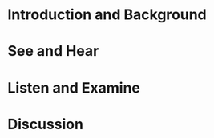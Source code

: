 

# Introduction and Background
<!-- #include body/00_introduction/00_forward.md -->
<!-- #include body/00_introduction/02_introduction.md -->
<!-- #include figures/monkey-related.fig.md -->
<!-- #include figures/neuromodulation-implant.fig.md -->
<!-- #include figures/neuromodulation-pcb.fig.md -->

# See and Hear
<!-- #include body/01_project-prologue/01_intro.md -->
<!-- #include body/01_project-prologue/02_behavior-box.md -->
<!-- #include body/01_project-prologue/03_animal-tracking.md -->
<!-- #include body/01_project-prologue/04_spherical-treadmill.md -->
<!-- #include body/01_project-prologue/10_closed-loop-diffuse-optogenetic-neuromodulation.md -->
<!-- #include body/01_project-prologue/cnc-fabrication.md -->
<!-- #include body/01_project-prologue/neuromodulation-project-summary.md -->
<!-- #include body/01_project-prologue/photo-absorption-modeling.md -->
<!-- #include body/02_hw1/01_fluorescence-microscopy-background.md -->
<!-- #include body/02_hw1/02_cameras.md -->
<!-- #include body/02_hw1/03_computer-workstation-build-and-configuration.md -->
<!-- #include body/02_hw1/04_headplate-and-holder.md -->
<!-- #include body/02_hw1/05_optical-window.md -->
<!-- #include figures/animal-tracking.fig.md -->
<!-- #include figures/behavior-box.fig.md -->
<!-- #include figures/beveled-fiber-bundle.fig.md -->
<!-- #include figures/headplate-holder.fig.md -->
<!-- #include figures/microscope.fig.md -->
<!-- #include figures/spherical-treadmill-extended.fig.md -->
<!-- #include figures/spherical-treadmill-motion-sensors.fig.md -->
<!-- #include figures/spherical-treadmill-VR.fig.md -->
<!-- #include figures/spherical-treadmill-water-delivery.fig.md -->
<!-- #include figures/cranial-window.fig.md -->

# Listen and Examine
<!-- #include body/03_sw1/01_overview.md -->
<!-- #include body/03_sw1/02_image-processing.md -->
<!-- #include body/03_sw1/03_facets-of-processing.md -->
<!-- #include body/04_hw2/02_microscopy-2.md -->
<!-- #include body/04_hw2/03_sensors.md -->
<!-- #include body/04_hw2/appendix.3d-printing.md -->
<!-- #include figures/FluoPro.fig.md -->
<!-- #include figures/Pipeline.fig.md -->
<!-- #include figures/Scicadelic.fig.md -->
<!-- #include figures/sfn-poster.fig.md -->
<!-- #include figures/SW-2015-09-image-processing-refinement.fig.md -->
<!-- #include figures/SW-2015-11-batch05-image-processing.fig.md -->
<!-- #include figures/SW-2016-01-batch12-image-processing.fig.md -->
<!-- #include figures/SW-2017-08-roi05.fig.md -->
<!-- #include figures/SW-2018-08-batch02-image-processing.fig.md -->

# Discussion
<!-- #include body/04_hw2/cranialwindow_figcaptions.md -->
<!-- #include body/04_hw2/cranial-window.md -->
<!-- #include body/05_sw2/01_video-processing.md -->
<!-- #include body/05_sw2/compression.md -->
<!-- #include body/05_sw2/data-management.md -->
<!-- #include body/05_sw2/data-scaling.md -->
<!-- #include body/05_sw2/distributed-dataflow-and-streaming.md -->
<!-- #include body/05_sw2/information-and-informativity.md -->
<!-- #include body/06_discussion/discussion.md -->
<!-- #include body/_unassigned/beveled-fiber-bundle-from-handata_synology_NOTES.md -->
<!-- #include body/_unassigned/discussion-draft.md -->
<!-- #include figures/body/_unassigned/f31-fig-captions.md -->
<!-- #include body/_unassigned/frontiers_marklocal.md -->
<!-- #include body/_unassigned/introduction-draft.md -->
<!-- #include body/_unassigned/lab-gadgets.md -->
<!-- #include body/_unassigned/Project_Narrative.md -->
<!-- #include body/_unassigned/prospectusv5.md -->
<!-- #include figures/SW-sequence-2015-07-seq02.fig.md -->
<!-- #include figures/SW-sequence-2015-12-seq23.fig.md -->
<!-- #include figures/SW-sequence-2016-01-seq25.fig.md -->
<!-- #include figures/SW-sequence-vlcsnap.fig.md -->
